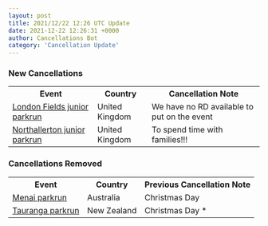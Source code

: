 ```yaml
---
layout: post
title: 2021/12/22 12:26 UTC Update
date: 2021-12-22 12:26:31 +0000
author: Cancellations Bot
category: 'Cancellation Update'
---
```


<h3>New Cancellations</h3>
<div class='hscrollable'>
<table style='width: 100%'>
    <tr>
        <th>Event</th>
        <th>Country</th>
        <th>Cancellation Note</th>
    </tr>
    <tr>
        <td><a href="https://www.parkrun.org.uk/londonfields-juniors">London Fields junior parkrun</a></td>
        <td>United Kingdom</td>
        <td>We have no RD available to put on the event</td>
    </tr>
    <tr>
        <td><a href="https://www.parkrun.org.uk/northallerton-juniors">Northallerton junior parkrun</a></td>
        <td>United Kingdom</td>
        <td>To spend time with families!!!</td>
    </tr>
</table>
</div>
<h3>Cancellations Removed</h3>
<div class='hscrollable'>
<table style='width: 100%'>
    <tr>
        <th>Event</th>
        <th>Country</th>
        <th>Previous Cancellation Note</th>
    </tr>
    <tr>
        <td><a href="https://www.parkrun.com.au/menai">Menai parkrun</a></td>
        <td>Australia</td>
        <td>Christmas Day</td>
    </tr>
    <tr>
        <td><a href="https://www.parkrun.co.nz/tauranga">Tauranga parkrun</a></td>
        <td>New Zealand</td>
        <td>Christmas Day *</td>
    </tr>
</table>
</div>
